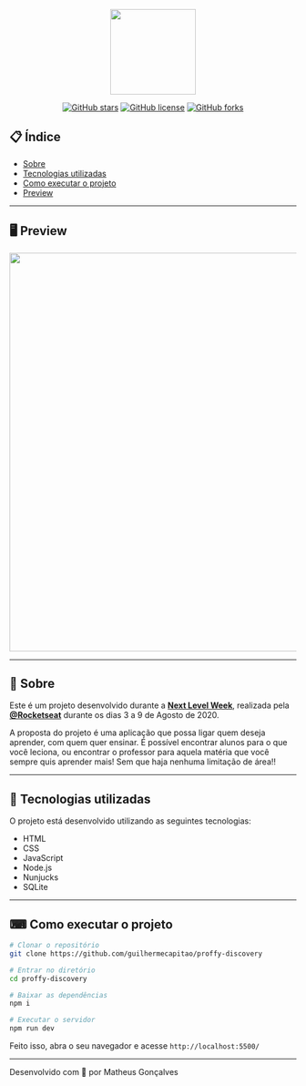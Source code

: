 <p align="center">
  <img src="https://ik.imagekit.io/capitao/Proffy/nlw2_6d7PvlHZ5.svg" width="150" >
</p>

<div align="center">

[![GitHub stars](https://img.shields.io/github/stars/guilhermecapitao/proffy-discovery)](https://github.com/guilhermecapitao/proffy-discovery/stargazers)<space> <space>[![GitHub license](https://img.shields.io/github/license/guilhermecapitao/proffy-discovery)](https://github.com/guilhermecapitao/proffy-discovery/blob/master/LICENSE)<space> <space>[![GitHub forks](https://img.shields.io/github/forks/guilhermecapitao/proffy-discovery)](https://github.com/guilhermecapitao/proffy-discovery/network)

</div>

## 📋 Índice

- [Sobre](#-Sobre)
- [Tecnologias utilizadas](#-Tecnologias-utilizadas)
- [Como executar o projeto](#-Como-executar-o-projeto)
- [Preview](#-Preview)

---

## 🖥 Preview 

<p align="center">
  <img src="https://ik.imagekit.io/capitao/Proffy/final_1596781937_urgAUoPC-.jpg" width="700" >
</p>

---

## 📖 Sobre 

Este é um projeto desenvolvido durante a **[Next Level Week](https://nextlevelweek.com/)**, realizada pela **[@Rocketseat](https://github.com/Rocketseat)** durante os dias 3 a 9 de Agosto de 2020.

A proposta do projeto é uma aplicação que possa ligar quem deseja aprender, com quem quer ensinar. É possível encontrar alunos para o que você leciona, ou encontrar o professor para aquela matéria que você sempre quis aprender mais! Sem que haja nenhuma limitação de área!! 

--- 

## 🚀 Tecnologias utilizadas

O projeto está desenvolvido utilizando as seguintes tecnologias:

- HTML
- CSS
- JavaScript
- Node.js 
- Nunjucks 
- SQLite 

--- 

## ⌨ Como executar o projeto

```bash
# Clonar o repositório
git clone https://github.com/guilhermecapitao/proffy-discovery

# Entrar no diretório
cd proffy-discovery

# Baixar as dependências
npm i

# Executar o servidor
npm run dev
```

Feito isso, abra o seu navegador e acesse `http://localhost:5500/`

---


Desenvolvido com 💜 por Matheus Gonçalves
